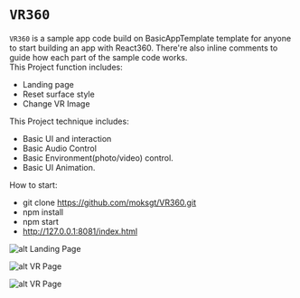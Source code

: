 # `VR360`

`VR360` is a sample app code build on BasicAppTemplate template for anyone to start building an app with React360.
There're also inline comments to guide how each part of the sample code works.   
This Project function includes:
- Landing page
- Reset surface style
- Change VR Image

This Project technique includes:
- Basic UI and interaction
- Basic Audio Control
- Basic Environment(photo/video) control.
- Basic UI Animation.

How to start:

- git clone https://github.com/moksgt/VR360.git
- npm install
- npm start
- http://127.0.0.1:8081/index.html

![alt Landing Page](http://moks-bucket.oss-cn-shanghai.aliyuncs.com/public/vr360/Screen%20Shot%202020-03-11%20at%207.23.37%20PM.png?x-oss-process=image/rotate,0/resize,p_70)


![alt VR Page](http://moks-bucket.oss-cn-shanghai.aliyuncs.com/public/vr360/Screen%20Shot%202020-03-11%20at%207.24.00%20PM.png?x-oss-process=image/rotate,0/resize,p_70)

![alt VR Page](http://moks-bucket.oss-cn-shanghai.aliyuncs.com/public/vr360/Screen%20Shot%202020-03-11%20at%207.24.29%20PM.png?x-oss-process=image/rotate,0/resize,p_70)




